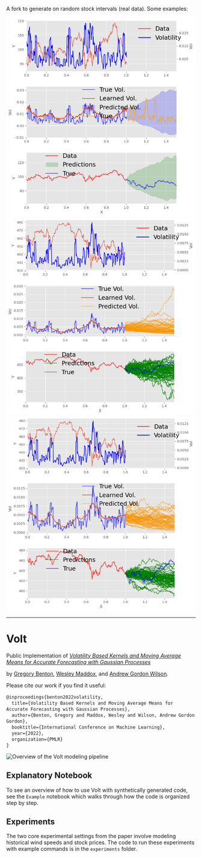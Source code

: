 
A fork to generate on random stock intervals (real data). Some examples:

![](figs/output.png)
![](figs/output2.png)
![](figs/output3.png)


----


# Volt
Public Implementation of 
[*Volatility Based Kernels and Moving Average Means for Accurate Forecasting with Gaussian Processes*](https://arxiv.org/abs/2207.06544)

by [Gregory Benton](https://g-benton.github.io/), [Wesley Maddox](https://wjmaddox.github.io), and [Andrew Gordon Wilson](https://cims.nyu.edu/~andrewgw/).

Please cite our work if you find it useful:

```
@inproceedings{benton2022volatility,
  title={Volatility Based Kernels and Moving Average Means for Accurate Forecasting with Gaussian Processes},
  author={Benton, Gregory and Maddox, Wesley and Wilson, Andrew Gordon Gordon},
  booktitle={International Conference on Machine Learning},
  year={2022},
  organization={PMLR}
}
```

![Overview of the Volt modeling pipeline](./figs/ret-vol-px.jpg)

## Explanatory Notebook

To see an overview of how to use Volt with synthetically generated code, see the `Example` notebook which walks through how the code is organized step by step.

## Experiments

The two core experimental settings from the paper involve modeling historical wind speeds and stock prices. The code to run these experiments with example commands is in the `experiments` folder.
